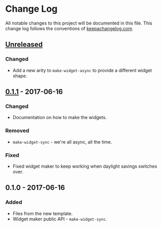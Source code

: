 # Change Log
All notable changes to this project will be documented in this file. This change log follows the conventions of [keepachangelog.com](http://keepachangelog.com/).

## [Unreleased]
### Changed
- Add a new arity to `make-widget-async` to provide a different widget shape.

## [0.1.1] - 2017-06-16
### Changed
- Documentation on how to make the widgets.

### Removed
- `make-widget-sync` - we're all async, all the time.

### Fixed
- Fixed widget maker to keep working when daylight savings switches over.

## 0.1.0 - 2017-06-16
### Added
- Files from the new template.
- Widget maker public API - `make-widget-sync`.

[Unreleased]: https://github.com/your-name/fineants/compare/0.1.1...HEAD
[0.1.1]: https://github.com/your-name/fineants/compare/0.1.0...0.1.1
